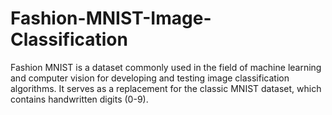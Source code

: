 # Fashion-MNIST-Image-Classification
Fashion MNIST is a dataset commonly used in the field of machine learning and computer vision for developing and testing image classification algorithms. It serves as a replacement for the classic MNIST dataset, which contains handwritten digits (0-9). 
